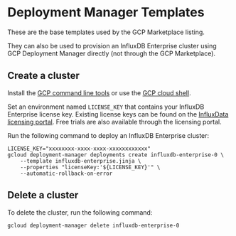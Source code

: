 # Deployment Manager Templates

These are the base templates used by the GCP Marketplace listing.

They can also be used to provision an InfluxDB Enterprise cluster using GCP Deployment Manager directly (not through the GCP Marketplace).

## Create a cluster

Install the [GCP command line tools](https://cloud.google.com/sdk/) or use the [GCP cloud shell](https://cloud.google.com/shell/).

Set an environment named `LICENSE_KEY` that contains your InfluxDB Enterprise license key. Existing license keys can be found on the [InfluxData licensing portal](https://portal.influxdata.com/). Free trials are also available through the licensing portal.

Run the following command to deploy an InfluxDB Enterprise cluster:

```
LICENSE_KEY="xxxxxxxx-xxxx-xxxx-xxxxxxxxxxxx"
gcloud deployment-manager deployments create influxdb-enterprise-0 \
    --template influxdb-enterprise.jinja \
    --properties "licenseKey:'${LICENSE_KEY}'" \
    --automatic-rollback-on-error
```

## Delete a cluster

To delete the cluster, run the following command:

```
gcloud deployment-manager delete influxdb-enterprise-0
```